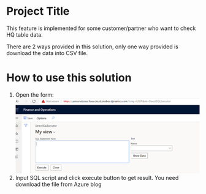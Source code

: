 # Project Title

This feature is implemented for some customer/partner who want to check HQ table data.

There are 2 ways provided in this solution, only one way provided is download the data into CSV file.

# How to use this solution

1. Open the form:
   ![Alt text](https://github.com/zhangguanghuib/POS_Extension/blob/main/DirectSQLExecutor_HQ/Images/UI.png?raw=true "Optional title")
2. Input SQL script and click execute button to get result.
   You need download the file from Azure blog 

